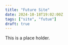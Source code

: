 ```yaml
---
title: "Future Site"
date: 2024-10-18T19:02:00Z
tags: ["site", "futue"]
draft: true
---
```

This is a place holder.